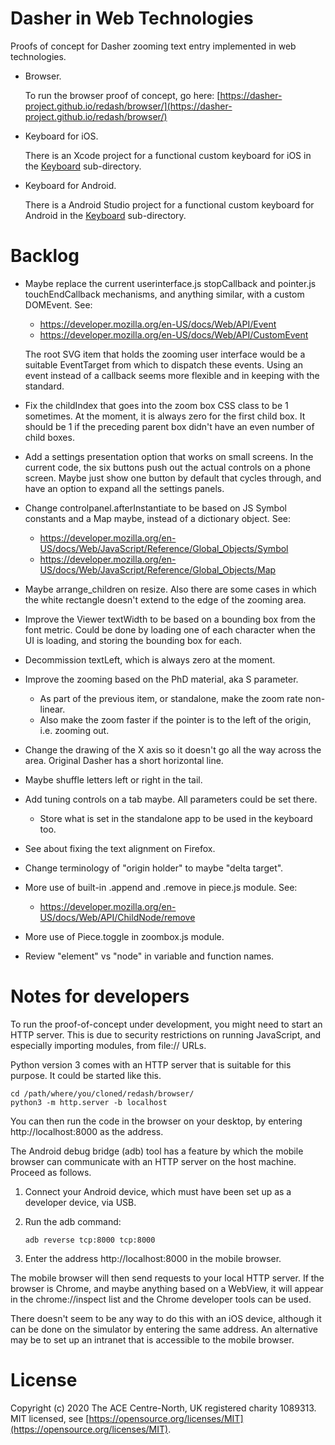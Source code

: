 Dasher in Web Technologies
==========================
Proofs of concept for Dasher zooming text entry implemented in web technologies.

-   Browser.

    To run the browser proof of concept, go here:
    [https://dasher-project.github.io/redash/browser/](https://dasher-project.github.io/redash/browser/)

-   Keyboard for iOS.

    There is an Xcode project for a functional custom keyboard for iOS in the
    [Keyboard](Keyboard) sub-directory.

-   Keyboard for Android.

    There is a Android Studio project for a functional custom keyboard for
    Android in the [Keyboard](Keyboard) sub-directory.

Backlog
=======
-   Maybe replace the current userinterface.js stopCallback and pointer.js
    touchEndCallback mechanisms, and anything similar, with a custom DOMEvent.
    See:

    -   https://developer.mozilla.org/en-US/docs/Web/API/Event
    -   https://developer.mozilla.org/en-US/docs/Web/API/CustomEvent

    The root SVG item that holds the zooming user interface would be a suitable
    EventTarget from which to dispatch these events. Using an event instead of a
    callback seems more flexible and in keeping with the standard.

-   Fix the childIndex that goes into the zoom box CSS class to be 1 sometimes.
    At the moment, it is always zero for the first child box. It should be 1 if
    the preceding parent box didn't have an even number of child boxes.
-   Add a settings presentation option that works on small screens. In the
    current code, the six buttons push out the actual controls on a phone
    screen. Maybe just show one button by default that cycles through, and have
    an option to expand all the settings panels.
-   Change controlpanel.afterInstantiate to be based on JS Symbol constants
    and a Map maybe, instead of a dictionary object. See:

    -   https://developer.mozilla.org/en-US/docs/Web/JavaScript/Reference/Global_Objects/Symbol
    -   https://developer.mozilla.org/en-US/docs/Web/JavaScript/Reference/Global_Objects/Map

-   Maybe arrange_children on resize. Also there are some cases in which the
    white rectangle doesn't extend to the edge of the zooming area.
-   Improve the Viewer textWidth to be based on a bounding box from the font
    metric. Could be done by loading one of each character when the UI is
    loading, and storing the bounding box for each.
-   Decommission textLeft, which is always zero at the moment.
-   Improve the zooming based on the PhD material, aka S parameter.
    -   As part of the previous item, or standalone, make the zoom rate
        non-linear.
    -   Also make the zoom faster if the pointer is to the left of the origin, 
        i.e. zooming out.
-   Change the drawing of the X axis so it doesn't go all the way across the
    area. Original Dasher has a short horizontal line.
-   Maybe shuffle letters left or right in the tail.
-   Add tuning controls on a tab maybe. All parameters could be set there.
    -   Store what is set in the standalone app to be used in the keyboard too.
-   See about fixing the text alignment on Firefox.
-   Change terminology of "origin holder" to maybe "delta target".
-   More use of built-in .append and .remove in piece.js module. See:

    -   https://developer.mozilla.org/en-US/docs/Web/API/ChildNode/remove
    
-   More use of Piece.toggle in zoombox.js module.
-   Review "element" vs "node" in variable and function names.

Notes for developers
====================
To run the proof-of-concept under development, you might need to start an HTTP
server. This is due to security restrictions on running JavaScript, and
especially importing modules, from file:// URLs.

Python version 3 comes with an HTTP server that is suitable for this purpose. It
could be started like this.

    cd /path/where/you/cloned/redash/browser/
    python3 -m http.server -b localhost

You can then run the code in the browser on your desktop, by entering
http://localhost:8000 as the address.

The Android debug bridge (adb) tool has a feature by which the mobile browser
can communicate with an HTTP server on the host machine. Proceed as follows.

1.  Connect your Android device, which must have been set up as a developer
    device, via USB.
2.  Run the adb command:

        adb reverse tcp:8000 tcp:8000

3.  Enter the address http://localhost:8000 in the mobile browser.

The mobile browser will then send requests to your local HTTP server. If the
browser is Chrome, and maybe anything based on a WebView, it will appear in the
chrome://inspect list and the Chrome developer tools can be used.

There doesn't seem to be any way to do this with an iOS device, although it can
be done on the simulator by entering the same address. An alternative may be to
set up an intranet that is accessible to the mobile browser.

License
=======
Copyright (c) 2020 The ACE Centre-North, UK registered charity 1089313. MIT
licensed, see
[https://opensource.org/licenses/MIT](https://opensource.org/licenses/MIT).
